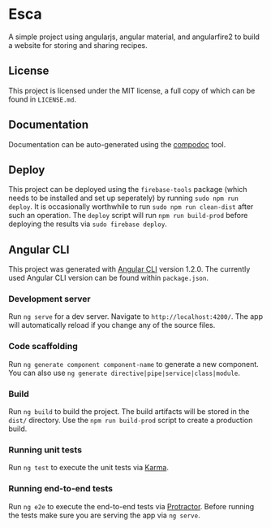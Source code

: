 # Esca
A simple project using angularjs, angular material, and angularfire2 to build a website for storing and sharing recipes.

## License
This project is licensed under the MIT license, a full copy of which can be found in `LICENSE.md`.

## Documentation
Documentation can be auto-generated using the [compodoc](https://compodoc.github.io/website) tool.

## Deploy
This project can be deployed using the `firebase-tools` package (which needs to be installed and set up seperately) by running `sudo npm run deploy`. It is occasionally worthwhile to run `sudo npm run clean-dist` after such an operation. The `deploy` script will run `npm run build-prod` before deploying the results via `sudo firebase deploy`.

## Angular CLI
This project was generated with [Angular CLI](https://github.com/angular/angular-cli) version 1.2.0. The currently used Angular CLI version can be found within `package.json`.

### Development server

Run `ng serve` for a dev server. Navigate to `http://localhost:4200/`. The app will automatically reload if you change any of the source files.

### Code scaffolding

Run `ng generate component component-name` to generate a new component. You can also use `ng generate directive|pipe|service|class|module`.

### Build

Run `ng build` to build the project. The build artifacts will be stored in the `dist/` directory. Use the `npm run build-prod` script to create a production build.

### Running unit tests

Run `ng test` to execute the unit tests via [Karma](https://karma-runner.github.io).

### Running end-to-end tests

Run `ng e2e` to execute the end-to-end tests via [Protractor](http://www.protractortest.org/).
Before running the tests make sure you are serving the app via `ng serve`.
